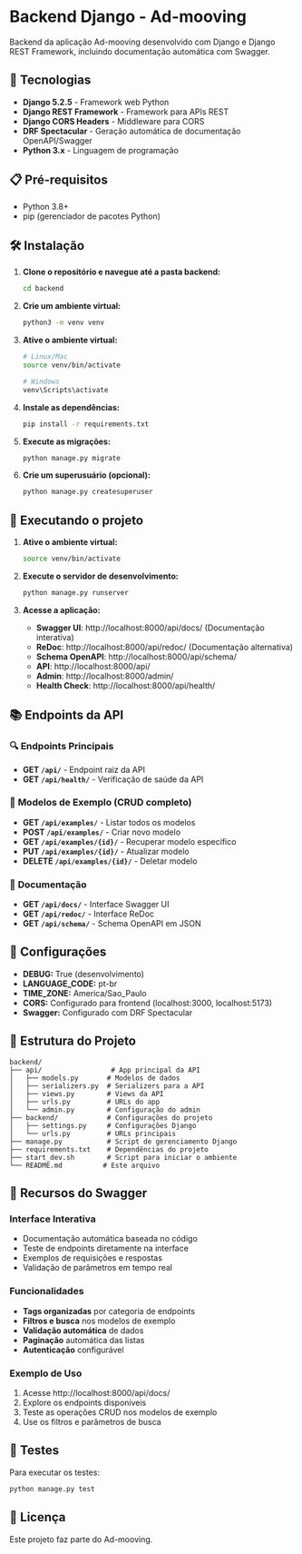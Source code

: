 # Backend Django - Ad-mooving

Backend da aplicação Ad-mooving desenvolvido com Django e Django REST Framework, incluindo documentação automática com Swagger.

## 🚀 Tecnologias

- **Django 5.2.5** - Framework web Python
- **Django REST Framework** - Framework para APIs REST
- **Django CORS Headers** - Middleware para CORS
- **DRF Spectacular** - Geração automática de documentação OpenAPI/Swagger
- **Python 3.x** - Linguagem de programação

## 📋 Pré-requisitos

- Python 3.8+
- pip (gerenciador de pacotes Python)

## 🛠️ Instalação

1. **Clone o repositório e navegue até a pasta backend:**
   ```bash
   cd backend
   ```

2. **Crie um ambiente virtual:**
   ```bash
   python3 -m venv venv
   ```

3. **Ative o ambiente virtual:**
   ```bash
   # Linux/Mac
   source venv/bin/activate
   
   # Windows
   venv\Scripts\activate
   ```

4. **Instale as dependências:**
   ```bash
   pip install -r requirements.txt
   ```

5. **Execute as migrações:**
   ```bash
   python manage.py migrate
   ```

6. **Crie um superusuário (opcional):**
   ```bash
   python manage.py createsuperuser
   ```

## 🚀 Executando o projeto

1. **Ative o ambiente virtual:**
   ```bash
   source venv/bin/activate
   ```

2. **Execute o servidor de desenvolvimento:**
   ```bash
   python manage.py runserver
   ```

3. **Acesse a aplicação:**
   - **Swagger UI**: http://localhost:8000/api/docs/ (Documentação interativa)
   - **ReDoc**: http://localhost:8000/api/redoc/ (Documentação alternativa)
   - **Schema OpenAPI**: http://localhost:8000/api/schema/
   - **API**: http://localhost:8000/api/
   - **Admin**: http://localhost:8000/admin/
   - **Health Check**: http://localhost:8000/api/health/

## 📚 Endpoints da API

### 🔍 **Endpoints Principais**
- **GET `/api/`** - Endpoint raiz da API
- **GET `/api/health/`** - Verificação de saúde da API

### 📝 **Modelos de Exemplo (CRUD completo)**
- **GET `/api/examples/`** - Listar todos os modelos
- **POST `/api/examples/`** - Criar novo modelo
- **GET `/api/examples/{id}/`** - Recuperar modelo específico
- **PUT `/api/examples/{id}/`** - Atualizar modelo
- **DELETE `/api/examples/{id}/`** - Deletar modelo

### 📖 **Documentação**
- **GET `/api/docs/`** - Interface Swagger UI
- **GET `/api/redoc/`** - Interface ReDoc
- **GET `/api/schema/`** - Schema OpenAPI em JSON

## 🔧 Configurações

- **DEBUG:** True (desenvolvimento)
- **LANGUAGE_CODE:** pt-br
- **TIME_ZONE:** America/Sao_Paulo
- **CORS:** Configurado para frontend (localhost:3000, localhost:5173)
- **Swagger:** Configurado com DRF Spectacular

## 📁 Estrutura do Projeto

```
backend/
├── api/                 # App principal da API
│   ├── models.py       # Modelos de dados
│   ├── serializers.py  # Serializers para a API
│   ├── views.py        # Views da API
│   ├── urls.py         # URLs do app
│   └── admin.py        # Configuração do admin
├── backend/            # Configurações do projeto
│   ├── settings.py     # Configurações Django
│   └── urls.py         # URLs principais
├── manage.py           # Script de gerenciamento Django
├── requirements.txt    # Dependências do projeto
├── start_dev.sh        # Script para iniciar o ambiente
└── README.md          # Este arquivo
```

## 🌟 **Recursos do Swagger**

### **Interface Interativa**
- Documentação automática baseada no código
- Teste de endpoints diretamente na interface
- Exemplos de requisições e respostas
- Validação de parâmetros em tempo real

### **Funcionalidades**
- **Tags organizadas** por categoria de endpoints
- **Filtros e busca** nos modelos de exemplo
- **Validação automática** de dados
- **Paginação** automática das listas
- **Autenticação** configurável

### **Exemplo de Uso**
1. Acesse http://localhost:8000/api/docs/
2. Explore os endpoints disponíveis
3. Teste as operações CRUD nos modelos de exemplo
4. Use os filtros e parâmetros de busca

## 🧪 Testes

Para executar os testes:
```bash
python manage.py test
```

## 📝 Licença

Este projeto faz parte do Ad-mooving. 